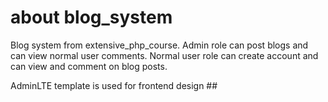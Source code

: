 # about blog_system
Blog system from extensive_php_course.
Admin role can post blogs and can view normal user comments.
Normal user role can create account and can view and comment on blog posts. 

AdminLTE template is used for frontend design ##
